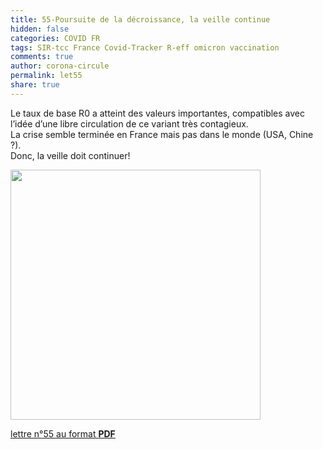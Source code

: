 ```yaml
---
title: 55-Poursuite de la décroissance, la veille continue
hidden: false
categories: COVID FR
tags: SIR-tcc France Covid-Tracker R-eff omicron vaccination
comments: true
author: corona-circule
permalink: let55
share: true
---
```


<link rel="stylesheet" href="../assets/css/style.css">

Le taux de base R0 a atteint des valeurs importantes, compatibles avec l’idée d’une libre circulation de ce variant très contagieux.<br/>
La crise semble terminée en France mais pas dans le monde (USA, Chine ?).<br/>
Donc, la veille doit continuer!<br/>

<img src='/lettres/images/img-55.png' width='400px'/>

[lettre n°55 au format __PDF__](/lettres/resources/pdf/lettre-55.pdf)

